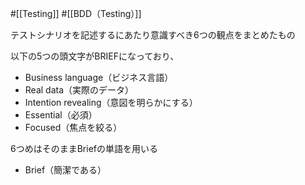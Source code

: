 #[[Testing]] #[[BDD（Testing）]]

テストシナリオを記述するにあたり意識すべき6つの観点をまとめたもの

以下の5つの頭文字がBRIEFになっており、
- Business language（ビジネス言語）
- Real data（実際のデータ）
- Intention revealing（意図を明らかにする）
- Essential（必須）
- Focused（焦点を絞る）

6つめはそのままBriefの単語を用いる
- Brief（簡潔である）